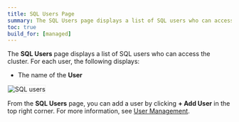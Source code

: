 ```yaml
---
title: SQL Users Page
summary: The SQL Users page displays a list of SQL users who can access the cluster.
toc: true
build_for: [managed]
---
```


The **SQL Users** page displays a list of SQL users who can access the cluster. For each user, the following displays:

- The name of the **User**

<img src="{{ 'images/v2.1/managed/sql-users.png' | relative_url }}" alt="SQL users" style="border:1px solid #eee;max-width:100%" />

From the **SQL Users** page, you can add a user by clicking **+ Add User** in the top right corner. For more information, see [User Management](managed-user-management.html).
